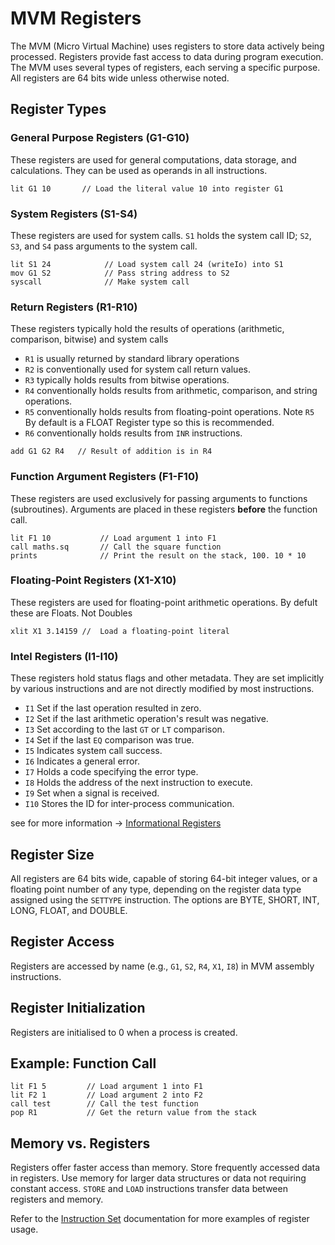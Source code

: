 # MVM Registers

The MVM (Micro Virtual Machine) uses registers to store data actively being processed.
Registers provide fast access to data during program execution. The MVM uses several types of registers, each serving a
specific purpose. All registers are 64 bits wide unless otherwise noted.

## Register Types

### General Purpose Registers (G1-G10)

These registers are used for general computations, data storage, and calculations. They can be used as operands in all
instructions.

```assembly
lit G1 10       // Load the literal value 10 into register G1
```

### System Registers (S1-S4)

These registers are used for system calls. `S1` holds the system call ID; `S2`, `S3`, and `S4` pass arguments to the
system call.

```assembly
lit S1 24            // Load system call 24 (writeIo) into S1
mov G1 S2            // Pass string address to S2
syscall              // Make system call
```

### Return Registers (R1-R10)

These registers typically hold the results of operations (arithmetic, comparison, bitwise) and system calls

- `R1` is usually returned by standard library operations
- `R2` is conventionally used for system call return values.
- `R3` typically holds results from bitwise operations.
- `R4` conventionally holds results from arithmetic, comparison, and string operations.
- `R5` conventionally holds results from floating-point operations. Note `R5` By default is a FLOAT Register type so
  this
  is recommended.
- `R6` conventionally holds results from `INR` instructions.

```assembly
add G1 G2 R4   // Result of addition is in R4
```

### Function Argument Registers (F1-F10)

These registers are used exclusively for passing arguments to functions (subroutines). Arguments are placed in these
registers **before** the function call.

```assembly
lit F1 10           // Load argument 1 into F1
call maths.sq       // Call the square function
prints              // Print the result on the stack, 100. 10 * 10 
```

### Floating-Point Registers (X1-X10)

These registers are used for floating-point arithmetic operations. By defult these are Floats. Not Doubles

```assembly
xlit X1 3.14159 //  Load a floating-point literal
```

### Intel Registers (I1-I10)

These registers hold status flags and other metadata. They are set implicitly by various instructions and are not
directly modified by most instructions.

- `I1`  Set if the last operation resulted in zero.
- `I2`  Set if the last arithmetic operation's result was negative.
- `I3`  Set according to the last `GT` or `LT` comparison.
- `I4`  Set if the last `EQ` comparison was true.
- `I5`  Indicates system call success.
- `I6`  Indicates a general error.
- `I7`  Holds a code specifying the error type.
- `I8`  Holds the address of the next instruction to execute.
- `I9`  Set when a signal is received.
- `I10` Stores the ID for inter-process communication.

see for more information -> [Informational Registers](Informational-Registers)

## Register Size

All registers are 64 bits wide, capable of storing 64-bit integer values, or a floating point number of any type,
depending on the register data type assigned using the `SETTYPE` instruction.
The options are BYTE, SHORT, INT, LONG, FLOAT, and DOUBLE.



## Register Access

Registers are accessed by name (e.g., `G1`, `S2`, `R4`, `X1`, `I8`) in MVM assembly instructions.

## Register Initialization

Registers are initialised to 0 when a process is created.

## Example: Function Call

```assembly
lit F1 5         // Load argument 1 into F1
lit F2 1         // Load argument 2 into F2
call test        // Call the test function
pop R1           // Get the return value from the stack
```

## Memory vs. Registers

Registers offer faster access than memory. Store frequently accessed data in registers. Use memory for larger data
structures or data not requiring constant access. `STORE` and `LOAD` instructions transfer data between registers and
memory.

Refer to the [Instruction Set](Instruction-Set) documentation for more examples of register usage.


